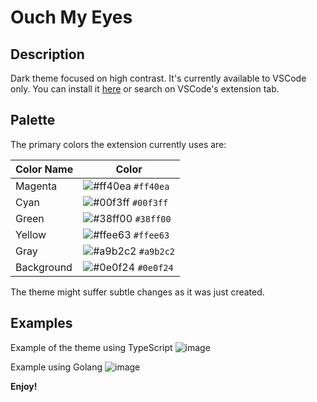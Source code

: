 # Ouch My Eyes

## Description

Dark theme focused on high contrast. It's currently available to VSCode only. You can install it [here](https://marketplace.visualstudio.com/items?itemName=KevinBeltrao.kevbeltrao-ouch-my-eyes) or search on VSCode's extension tab.

## Palette

The primary colors the extension currently uses are:

| Color Name | Color |
|------------|-------|
| Magenta    | ![#ff40ea](https://via.placeholder.com/15/ff40ea/000000?text=+) `#ff40ea` |
| Cyan       | ![#00f3ff](https://via.placeholder.com/15/00f3ff/000000?text=+) `#00f3ff` |
| Green      | ![#38ff00](https://via.placeholder.com/15/38ff00/000000?text=+) `#38ff00` |
| Yellow     | ![#ffee63](https://via.placeholder.com/15/ffee63/000000?text=+) `#ffee63` |
| Gray       | ![#a9b2c2](https://via.placeholder.com/15/a9b2c2/000000?text=+) `#a9b2c2` |
| Background | ![#0e0f24](https://via.placeholder.com/15/0e0f24/000000?text=+) `#0e0f24` |

The theme might suffer subtle changes as it was just created.

## Examples
Example of the theme using TypeScript
![image](https://github.com/KevBeltrao/ouch-my-eyes-theme/assets/43002117/1ff91a98-361a-4112-955f-0afe6dc269da)

Example using Golang
![image](https://github.com/KevBeltrao/ouch-my-eyes-theme/assets/43002117/049d2396-6dd0-4990-8fc4-f8898e98180d)


**Enjoy!**
